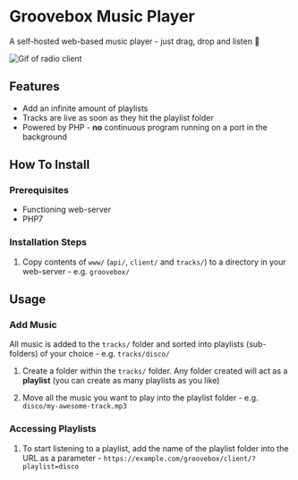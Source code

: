 # Groovebox Music Player
A self-hosted web-based music player - just drag, drop and listen 🎵


![Gif of radio client](template/example.gif)


## Features

- Add an infinite amount of playlists
- Tracks are live as soon as they hit the playlist folder 
- Powered by PHP - **no** continuous program running on a port in the background


## How To Install

### Prerequisites

- Functioning web-server
- PHP7


### Installation Steps

1. Copy contents of `www/` (`api/`, `client/` and `tracks/`) to a directory in your web-server - e.g. `groovebox/`


## Usage

### Add Music

All music is added to the `tracks/` folder and sorted into playlists (sub-folders) of your choice - e.g. `tracks/disco/`

1. Create a folder within the `tracks/` folder. Any folder created will act as a **playlist** (you can create as many playlists as you like)

2. Move all the music you want to play into the playlist folder - e.g. `disco/my-awesome-track.mp3`


### Accessing Playlists

1. To start listening to a playlist, add the name of the playlist folder into the URL as a parameter - `https://example.com/groovebox/client/?playlist=disco`